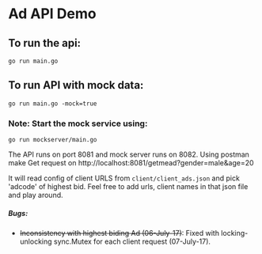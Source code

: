 # Ad API Demo

## To run the api: <br>
`go run main.go`

## To run API with mock data: <br>
`go run main.go -mock=true`
### Note: Start the mock service using:
`go run mockserver/main.go`

The API runs on port 8081 and mock server runs on 8082. Using postman make Get request on http://localhost:8081/getmead?gender=male&age=20

It will read config of client URLS from `client/client_ads.json` and pick 'adcode' of highest bid. Feel free to add urls, client names in that json file and play around.


##### Bugs:
- ~~Inconsistency with highest biding Ad (06-July-17)~~: Fixed with locking-unlocking sync.Mutex for each client request (07-July-17).
